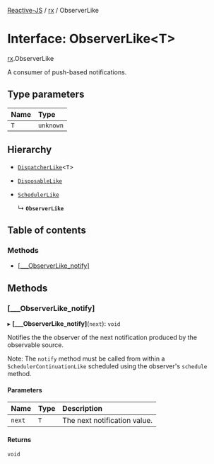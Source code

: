 [Reactive-JS](../README.md) / [rx](../modules/rx.md) / ObserverLike

# Interface: ObserverLike<T\>

[rx](../modules/rx.md).ObserverLike

A consumer of push-based notifications.

## Type parameters

| Name | Type |
| :------ | :------ |
| `T` | `unknown` |

## Hierarchy

- [`DispatcherLike`](rx.DispatcherLike.md)<`T`\>

- [`DisposableLike`](util.DisposableLike.md)

- [`SchedulerLike`](scheduling.SchedulerLike.md)

  ↳ **`ObserverLike`**

## Table of contents

### Methods

- [[\_\_\_ObserverLike\_notify]](rx.ObserverLike.md#[___observerlike_notify])

## Methods

### [\_\_\_ObserverLike\_notify]

▸ **[___ObserverLike_notify]**(`next`): `void`

Notifies the the observer of the next notification produced by the observable source.

Note: The `notify` method must be called from within a `SchedulerContinuationLike`
scheduled using the observer's `schedule` method.

#### Parameters

| Name | Type | Description |
| :------ | :------ | :------ |
| `next` | `T` | The next notification value. |

#### Returns

`void`
